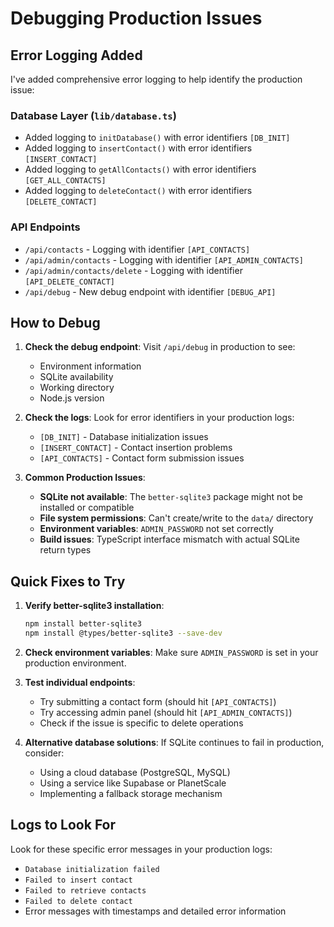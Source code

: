 # Debugging Production Issues

## Error Logging Added

I've added comprehensive error logging to help identify the production issue:

### Database Layer (`lib/database.ts`)

- Added logging to `initDatabase()` with error identifiers `[DB_INIT]`
- Added logging to `insertContact()` with error identifiers `[INSERT_CONTACT]`
- Added logging to `getAllContacts()` with error identifiers `[GET_ALL_CONTACTS]`
- Added logging to `deleteContact()` with error identifiers `[DELETE_CONTACT]`

### API Endpoints

- `/api/contacts` - Logging with identifier `[API_CONTACTS]`
- `/api/admin/contacts` - Logging with identifier `[API_ADMIN_CONTACTS]`
- `/api/admin/contacts/delete` - Logging with identifier `[API_DELETE_CONTACT]`
- `/api/debug` - New debug endpoint with identifier `[DEBUG_API]`

## How to Debug

1. **Check the debug endpoint**: Visit `/api/debug` in production to see:

   - Environment information
   - SQLite availability
   - Working directory
   - Node.js version

2. **Check the logs**: Look for error identifiers in your production logs:

   - `[DB_INIT]` - Database initialization issues
   - `[INSERT_CONTACT]` - Contact insertion problems
   - `[API_CONTACTS]` - Contact form submission issues

3. **Common Production Issues**:
   - **SQLite not available**: The `better-sqlite3` package might not be installed or compatible
   - **File system permissions**: Can't create/write to the `data/` directory
   - **Environment variables**: `ADMIN_PASSWORD` not set correctly
   - **Build issues**: TypeScript interface mismatch with actual SQLite return types

## Quick Fixes to Try

1. **Verify better-sqlite3 installation**:

   ```bash
   npm install better-sqlite3
   npm install @types/better-sqlite3 --save-dev
   ```

2. **Check environment variables**:
   Make sure `ADMIN_PASSWORD` is set in your production environment.

3. **Test individual endpoints**:

   - Try submitting a contact form (should hit `[API_CONTACTS]`)
   - Try accessing admin panel (should hit `[API_ADMIN_CONTACTS]`)
   - Check if the issue is specific to delete operations

4. **Alternative database solutions**:
   If SQLite continues to fail in production, consider:
   - Using a cloud database (PostgreSQL, MySQL)
   - Using a service like Supabase or PlanetScale
   - Implementing a fallback storage mechanism

## Logs to Look For

Look for these specific error messages in your production logs:

- `Database initialization failed`
- `Failed to insert contact`
- `Failed to retrieve contacts`
- `Failed to delete contact`
- Error messages with timestamps and detailed error information
